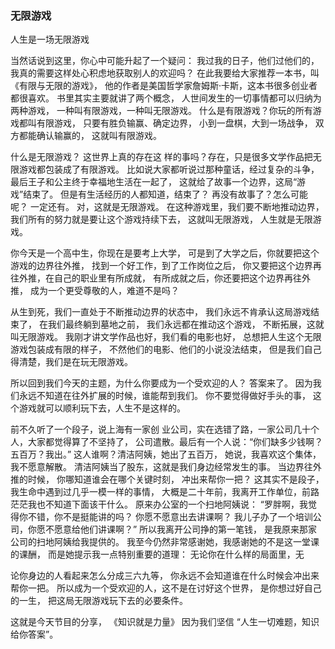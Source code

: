 ### 无限游戏
人生是一场无限游戏

当然话说到这里，你心中可能升起了一个疑问：
我过我的日子，他们过他们的，
我真的需要这样处心积虑地获取别人的欢迎吗？
在此我要给大家推荐一本书，叫《有限与无限的游戏》，
他的作者是美国哲学家詹姆斯·卡斯，这本书很多创业者都很喜欢。
书里其实主要就讲了两个概念，
人世间发生的一切事情都可以归纳为两种游戏，
一种叫有限游戏，一种叫无限游戏。
什么是有限游戏？你玩的所有游戏都叫有限游戏，
只要有胜负输赢、确定边界，
小到一盘棋，大到一场战争，
双方都能确认输赢的，
这就叫有限游戏。

什么是无限游戏？
这世界上真的存在这
样的事吗？存在，只是很多文学作品把无限游戏都包装成了有限游戏。
比如说大家都听说过那种童话，经过复杂的斗争，
最后王子和公主终于幸福地生活在一起了，
这就给了故事一个边界，这局“游戏”结束了。
但是有生活经历的人都知道，结束了？
再没有故事了？怎么可能呢？
一定还有。
对，这就是无限游戏。
在这种游戏里，我们要不断地推动边界，
我们所有的努力就是要让这个游戏持续下去，
这就叫无限游戏，
人生就是无限游戏。

你今天是一个高中生，你现在是要考上大学，
可是到了大学之后，你就要把这个游戏的边界往外推，
找到一个好工作，到了工作岗位之后，
你又要把这个边界再往外推，在自己的职业里有所成就，
有所成就之后，你还要把这个边界再往外推，
成为一个更受尊敬的人，难道不是吗？

从生到死，我们一直处于不断推动边界的状态中，
我们永远不肯承认这局游戏结束了，
在我们最终躺到墓地之前，
我们永远都在推动这个游戏，
不断拓展，这就叫无限游戏。
我刚才讲文学作品也好，我们看的电影也好，
总想把人生这个无限游戏包装成有限的样子，
不然他们的电影、他们的小说没法结束，
但是我们自己得清楚，我们是在玩无限游戏。

所以回到我们今天的主题，为什么你要成为一个受欢迎的人？
答案来了。
因为我们永远不知道在往外扩展的时候，谁能帮到我们。
你不要觉得做好手头的事，
这个游戏就可以顺利玩下去，人生不是这样的。

前不久听了一个段子，说上海有一家创
业公司，实在选错了路，一家公司几十个人，大家都觉得算了不坚持了，
公司遣散。最后有一个人说：“你们缺多少钱啊？五百万？我出。”
这人谁啊？清洁阿姨，她出了五百万，
她说，我喜欢这个集体，我不愿意解散。
清洁阿姨当了股东，这就是我们身边经常发生的事。
当边界往外推的时候，
你哪知道谁会在哪个关键时刻，
冲出来帮你一把？
这其实不是段子，我生命中遇到过几乎一模一样的事情，
大概是二十年前，我离开工作单位，前路茫茫我也不知道下面该干什么。
原来办公室的一个扫地阿姨说：
“罗胖啊，我觉得你不错，你不是挺能讲的吗？
你愿不愿意出去讲课啊？
我儿子办了一个培训公司，你愿不愿意给他们讲课啊？”
所以我离开公司挣的第一笔钱，
是我原来那家公司的扫地阿姨给我提供的。
我至今仍然非常感谢她，我感谢她的不是这一堂课的课酬，
而是她提示我一点特别重要的道理：
无论你在什么样的局面里，无

论你身边的人看起来怎么分成三六九等，
你永远不会知道谁在什么时候会冲出来帮你一把。
所以成为一个受欢迎的人，这不是在讨好这个世界，
是你想过好自己的一生，
把这局无限游戏玩下去的必要条件。

这就是今天节目的分享，
《知识就是力量》
因为我们坚信
“人生一切难题，知识给你答案”。